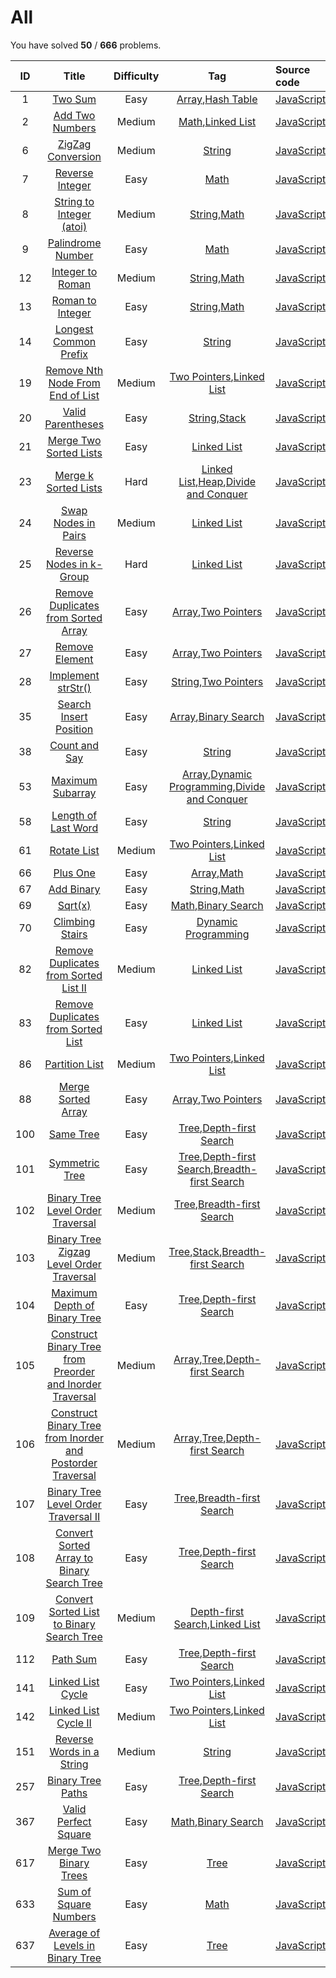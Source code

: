 # All 
You have solved  **50** / **666** problems.

| ID | Title | Difficulty | Tag | Source code |
|:--:|:-----:|:----------:|:---:|:------------|
| 1 | [Two Sum](https://leetcode.com/problems/two-sum/)| Easy | [Array](https://leetcode.com/tag/array),[Hash Table](https://leetcode.com/tag/hash-table) | [JavaScript](../two-sum/JavaScript.js) |
| 2 | [Add Two Numbers](https://leetcode.com/problems/add-two-numbers/)| Medium | [Math](https://leetcode.com/tag/math),[Linked List](https://leetcode.com/tag/linked-list) | [JavaScript](../add-two-numbers/JavaScript.js) |
| 6 | [ZigZag Conversion](https://leetcode.com/problems/zigzag-conversion/)| Medium | [String](https://leetcode.com/tag/string) | [JavaScript](../zigzag-conversion/JavaScript.js) |
| 7 | [Reverse Integer](https://leetcode.com/problems/reverse-integer/)| Easy | [Math](https://leetcode.com/tag/math) | [JavaScript](../reverse-integer/JavaScript.js) |
| 8 | [String to Integer (atoi)](https://leetcode.com/problems/string-to-integer-atoi/)| Medium | [String](https://leetcode.com/tag/string),[Math](https://leetcode.com/tag/math) | [JavaScript](../string-to-integer-(atoi)/JavaScript.js) |
| 9 | [Palindrome Number](https://leetcode.com/problems/palindrome-number/)| Easy | [Math](https://leetcode.com/tag/math) | [JavaScript](../palindrome-number/JavaScript.js) |
| 12 | [Integer to Roman](https://leetcode.com/problems/integer-to-roman/)| Medium | [String](https://leetcode.com/tag/string),[Math](https://leetcode.com/tag/math) | [JavaScript](../integer-to-roman/JavaScript.js) |
| 13 | [Roman to Integer](https://leetcode.com/problems/roman-to-integer/)| Easy | [String](https://leetcode.com/tag/string),[Math](https://leetcode.com/tag/math) | [JavaScript](../roman-to-integer/JavaScript.js) |
| 14 | [Longest Common Prefix](https://leetcode.com/problems/longest-common-prefix/)| Easy | [String](https://leetcode.com/tag/string) | [JavaScript](../longest-common-prefix/JavaScript.js) |
| 19 | [Remove Nth Node From End of List](https://leetcode.com/problems/remove-nth-node-from-end-of-list/)| Medium | [Two Pointers](https://leetcode.com/tag/two-pointers),[Linked List](https://leetcode.com/tag/linked-list) | [JavaScript](../remove-nth-node-from-end-of-list/JavaScript.js) |
| 20 | [Valid Parentheses](https://leetcode.com/problems/valid-parentheses/)| Easy | [String](https://leetcode.com/tag/string),[Stack](https://leetcode.com/tag/stack) | [JavaScript](../valid-parentheses/JavaScript.js) |
| 21 | [Merge Two Sorted Lists](https://leetcode.com/problems/merge-two-sorted-lists/)| Easy | [Linked List](https://leetcode.com/tag/linked-list) | [JavaScript](../merge-two-sorted-lists/JavaScript.js) |
| 23 | [Merge k Sorted Lists](https://leetcode.com/problems/merge-k-sorted-lists/)| Hard | [Linked List](https://leetcode.com/tag/linked-list),[Heap](https://leetcode.com/tag/heap),[Divide and Conquer](https://leetcode.com/tag/divide-and-conquer) | [JavaScript](../merge-k-sorted-lists/JavaScript.js) |
| 24 | [Swap Nodes in Pairs](https://leetcode.com/problems/swap-nodes-in-pairs/)| Medium | [Linked List](https://leetcode.com/tag/linked-list) | [JavaScript](../swap-nodes-in-pairs/JavaScript.js) |
| 25 | [Reverse Nodes in k-Group](https://leetcode.com/problems/reverse-nodes-in-k-group/)| Hard | [Linked List](https://leetcode.com/tag/linked-list) | [JavaScript](../reverse-nodes-in-k-group/JavaScript.js) |
| 26 | [Remove Duplicates from Sorted Array](https://leetcode.com/problems/remove-duplicates-from-sorted-array/)| Easy | [Array](https://leetcode.com/tag/array),[Two Pointers](https://leetcode.com/tag/two-pointers) | [JavaScript](../remove-duplicates-from-sorted-array/JavaScript.js) |
| 27 | [Remove Element](https://leetcode.com/problems/remove-element/)| Easy | [Array](https://leetcode.com/tag/array),[Two Pointers](https://leetcode.com/tag/two-pointers) | [JavaScript](../remove-element/JavaScript.js) |
| 28 | [Implement strStr()](https://leetcode.com/problems/implement-strstr/)| Easy | [String](https://leetcode.com/tag/string),[Two Pointers](https://leetcode.com/tag/two-pointers) | [JavaScript](../implement-strstr/JavaScript.js) |
| 35 | [Search Insert Position](https://leetcode.com/problems/search-insert-position/)| Easy | [Array](https://leetcode.com/tag/array),[Binary Search](https://leetcode.com/tag/binary-search) | [JavaScript](../search-insert-position/JavaScript.js) |
| 38 | [Count and Say](https://leetcode.com/problems/count-and-say/)| Easy | [String](https://leetcode.com/tag/string) | [JavaScript](../count-and-say/JavaScript.js) |
| 53 | [Maximum Subarray](https://leetcode.com/problems/maximum-subarray/)| Easy | [Array](https://leetcode.com/tag/array),[Dynamic Programming](https://leetcode.com/tag/dynamic-programming),[Divide and Conquer](https://leetcode.com/tag/divide-and-conquer) | [JavaScript](../maximum-subarray/JavaScript.js) |
| 58 | [Length of Last Word](https://leetcode.com/problems/length-of-last-word/)| Easy | [String](https://leetcode.com/tag/string) | [JavaScript](../length-of-last-word/JavaScript.js) |
| 61 | [Rotate List](https://leetcode.com/problems/rotate-list/)| Medium | [Two Pointers](https://leetcode.com/tag/two-pointers),[Linked List](https://leetcode.com/tag/linked-list) | [JavaScript](../rotate-list/JavaScript.js) |
| 66 | [Plus One](https://leetcode.com/problems/plus-one/)| Easy | [Array](https://leetcode.com/tag/array),[Math](https://leetcode.com/tag/math) | [JavaScript](../plus-one/JavaScript.js) |
| 67 | [Add Binary](https://leetcode.com/problems/add-binary/)| Easy | [String](https://leetcode.com/tag/string),[Math](https://leetcode.com/tag/math) | [JavaScript](../add-binary/JavaScript.js) |
| 69 | [Sqrt(x)](https://leetcode.com/problems/sqrtx/)| Easy | [Math](https://leetcode.com/tag/math),[Binary Search](https://leetcode.com/tag/binary-search) | [JavaScript](../sqrt(x)/JavaScript.js) |
| 70 | [Climbing Stairs](https://leetcode.com/problems/climbing-stairs/)| Easy | [Dynamic Programming](https://leetcode.com/tag/dynamic-programming) | [JavaScript](../climbing-stairs/JavaScript.js) |
| 82 | [Remove Duplicates from Sorted List II](https://leetcode.com/problems/remove-duplicates-from-sorted-list-ii/)| Medium | [Linked List](https://leetcode.com/tag/linked-list) | [JavaScript](../remove-duplicates-from-sorted-list-ii/JavaScript.js) |
| 83 | [Remove Duplicates from Sorted List](https://leetcode.com/problems/remove-duplicates-from-sorted-list/)| Easy | [Linked List](https://leetcode.com/tag/linked-list) | [JavaScript](../remove-duplicates-from-sorted-list/JavaScript.js) |
| 86 | [Partition List](https://leetcode.com/problems/partition-list/)| Medium | [Two Pointers](https://leetcode.com/tag/two-pointers),[Linked List](https://leetcode.com/tag/linked-list) | [JavaScript](../partition-list/JavaScript.js) |
| 88 | [Merge Sorted Array](https://leetcode.com/problems/merge-sorted-array/)| Easy | [Array](https://leetcode.com/tag/array),[Two Pointers](https://leetcode.com/tag/two-pointers) | [JavaScript](../merge-sorted-array/JavaScript.js) |
| 100 | [Same Tree](https://leetcode.com/problems/same-tree/)| Easy | [Tree](https://leetcode.com/tag/tree),[Depth-first Search](https://leetcode.com/tag/depth-first-search) | [JavaScript](../same-tree/JavaScript.js) |
| 101 | [Symmetric Tree](https://leetcode.com/problems/symmetric-tree/)| Easy | [Tree](https://leetcode.com/tag/tree),[Depth-first Search](https://leetcode.com/tag/depth-first-search),[Breadth-first Search](https://leetcode.com/tag/breadth-first-search) | [JavaScript](../symmetric-tree/JavaScript.js) |
| 102 | [Binary Tree Level Order Traversal](https://leetcode.com/problems/binary-tree-level-order-traversal/)| Medium | [Tree](https://leetcode.com/tag/tree),[Breadth-first Search](https://leetcode.com/tag/breadth-first-search) | [JavaScript](../binary-tree-level-order-traversal/JavaScript.js) |
| 103 | [Binary Tree Zigzag Level Order Traversal](https://leetcode.com/problems/binary-tree-zigzag-level-order-traversal/)| Medium | [Tree](https://leetcode.com/tag/tree),[Stack](https://leetcode.com/tag/stack),[Breadth-first Search](https://leetcode.com/tag/breadth-first-search) | [JavaScript](../binary-tree-zigzag-level-order-traversal/JavaScript.js) |
| 104 | [Maximum Depth of Binary Tree](https://leetcode.com/problems/maximum-depth-of-binary-tree/)| Easy | [Tree](https://leetcode.com/tag/tree),[Depth-first Search](https://leetcode.com/tag/depth-first-search) | [JavaScript](../maximum-depth-of-binary-tree/JavaScript.js) |
| 105 | [Construct Binary Tree from Preorder and Inorder Traversal](https://leetcode.com/problems/construct-binary-tree-from-preorder-and-inorder-traversal/)| Medium | [Array](https://leetcode.com/tag/array),[Tree](https://leetcode.com/tag/tree),[Depth-first Search](https://leetcode.com/tag/depth-first-search) | [JavaScript](../construct-binary-tree-from-preorder-and-inorder-traversal/JavaScript.js) |
| 106 | [Construct Binary Tree from Inorder and Postorder Traversal](https://leetcode.com/problems/construct-binary-tree-from-inorder-and-postorder-traversal/)| Medium | [Array](https://leetcode.com/tag/array),[Tree](https://leetcode.com/tag/tree),[Depth-first Search](https://leetcode.com/tag/depth-first-search) | [JavaScript](../construct-binary-tree-from-inorder-and-postorder-traversal/JavaScript.js) |
| 107 | [Binary Tree Level Order Traversal II](https://leetcode.com/problems/binary-tree-level-order-traversal-ii/)| Easy | [Tree](https://leetcode.com/tag/tree),[Breadth-first Search](https://leetcode.com/tag/breadth-first-search) | [JavaScript](../binary-tree-level-order-traversal-ii/JavaScript.js) |
| 108 | [Convert Sorted Array to Binary Search Tree](https://leetcode.com/problems/convert-sorted-array-to-binary-search-tree/)| Easy | [Tree](https://leetcode.com/tag/tree),[Depth-first Search](https://leetcode.com/tag/depth-first-search) | [JavaScript](../convert-sorted-array-to-binary-search-tree/JavaScript.js) |
| 109 | [Convert Sorted List to Binary Search Tree](https://leetcode.com/problems/convert-sorted-list-to-binary-search-tree/)| Medium | [Depth-first Search](https://leetcode.com/tag/depth-first-search),[Linked List](https://leetcode.com/tag/linked-list) | [JavaScript](../convert-sorted-list-to-binary-search-tree/JavaScript.js) |
| 112 | [Path Sum](https://leetcode.com/problems/path-sum/)| Easy | [Tree](https://leetcode.com/tag/tree),[Depth-first Search](https://leetcode.com/tag/depth-first-search) | [JavaScript](../path-sum/JavaScript.js) |
| 141 | [Linked List Cycle](https://leetcode.com/problems/linked-list-cycle/)| Easy | [Two Pointers](https://leetcode.com/tag/two-pointers),[Linked List](https://leetcode.com/tag/linked-list) | [JavaScript](../linked-list-cycle/JavaScript.js) |
| 142 | [Linked List Cycle II](https://leetcode.com/problems/linked-list-cycle-ii/)| Medium | [Two Pointers](https://leetcode.com/tag/two-pointers),[Linked List](https://leetcode.com/tag/linked-list) | [JavaScript](../linked-list-cycle-ii/JavaScript.js) |
| 151 | [Reverse Words in a String](https://leetcode.com/problems/reverse-words-in-a-string/)| Medium | [String](https://leetcode.com/tag/string) | [JavaScript](../reverse-words-in-a-string/JavaScript.js) |
| 257 | [Binary Tree Paths](https://leetcode.com/problems/binary-tree-paths/)| Easy | [Tree](https://leetcode.com/tag/tree),[Depth-first Search](https://leetcode.com/tag/depth-first-search) | [JavaScript](../binary-tree-paths/JavaScript.js) |
| 367 | [Valid Perfect Square](https://leetcode.com/problems/valid-perfect-square/)| Easy | [Math](https://leetcode.com/tag/math),[Binary Search](https://leetcode.com/tag/binary-search) | [JavaScript](../valid-perfect-square/JavaScript.js) |
| 617 | [Merge Two Binary Trees](https://leetcode.com/problems/merge-two-binary-trees/)| Easy | [Tree](https://leetcode.com/tag/tree) | [JavaScript](../merge-two-binary-trees/JavaScript.js) |
| 633 | [Sum of Square Numbers](https://leetcode.com/problems/sum-of-square-numbers/)| Easy | [Math](https://leetcode.com/tag/math) | [JavaScript](../sum-of-square-numbers/JavaScript.js) |
| 637 | [Average of Levels in Binary Tree](https://leetcode.com/problems/average-of-levels-in-binary-tree/)| Easy | [Tree](https://leetcode.com/tag/tree) | [JavaScript](../average-of-levels-in-binary-tree/JavaScript.js) |

